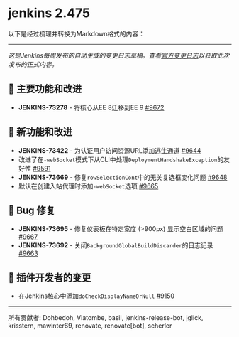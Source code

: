 # jenkins 2.475
以下是经过梳理并转换为Markdown格式的内容：

---

*这是Jenkins每周发布的自动生成的变更日志草稿。查看[官方变更日志](https://www.jenkins.io/changelog/2.475/)以获取此次发布的正式内容。*

## 🎉 主要功能和改进

- **JENKINS-73278** - 将核心从EE 8迁移到EE 9 [#9672](https://github.com/jenkinsci/jenkins/pull/9672)

## 🚀 新功能和改进

- **JENKINS-73422** - 为认证用户访问资源URL添加逃生通道 [#9644](https://github.com/jenkinsci/jenkins/pull/9644)
- 改进了在`-webSocket`模式下从CLI中处理`DeploymentHandshakeException`的友好性 [#9591](https://github.com/jenkinsci/jenkins/pull/9591)
- **JENKINS-73669** - 修复`rowSelectionCont`中的无关复选框变化问题 [#9648](https://github.com/jenkinsci/jenkins/pull/9648)
- 默认在创建入站代理时添加`-webSocket`选项 [#9665](https://github.com/jenkinsci/jenkins/pull/9665)

## 🐛 Bug 修复

- **JENKINS-73695** - 修复仪表板在特定宽度 (>900px) 显示空白区域的问题 [#9667](https://github.com/jenkinsci/jenkins/pull/9667)
- **JENKINS-73692** - 关闭`BackgroundGlobalBuildDiscarder`的日志记录 [#9663](https://github.com/jenkinsci/jenkins/pull/9663)

## 👷 插件开发者的变更

- 在Jenkins核心中添加`doCheckDisplayNameOrNull` [#9150](https://github.com/jenkinsci/jenkins/pull/9150)

---

所有贡献者: Dohbedoh, Vlatombe, basil, jenkins-release-bot, jglick, krisstern, mawinter69, renovate, renovate[bot], scherler